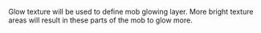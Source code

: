 Glow texture will be used to define mob glowing layer. More bright texture areas will result in these parts of the mob to glow more.